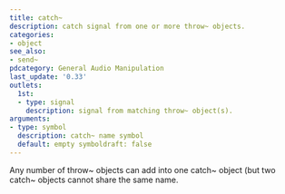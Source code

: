 ```yaml
---
title: catch~
description: catch signal from one or more throw~ objects.
categories:
- object
see_also:
- send~
pdcategory: General Audio Manipulation
last_update: '0.33'
outlets:
  1st:
  - type: signal
    description: signal from matching throw~ object(s).
arguments:
- type: symbol
  description: catch~ name symbol 
  default: empty symboldraft: false
---
```

Any number of throw~ objects can add into one catch~ object (but two catch~ objects cannot share the same name.